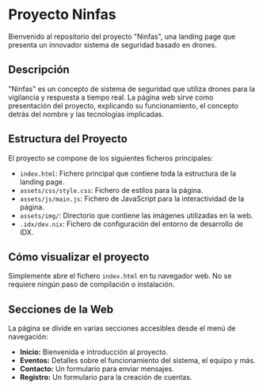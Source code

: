# Proyecto Ninfas

Bienvenido al repositorio del proyecto "Ninfas", una landing page que presenta un innovador sistema de seguridad basado en drones.

## Descripción

"Ninfas" es un concepto de sistema de seguridad que utiliza drones para la vigilancia y respuesta a tiempo real. La página web sirve como presentación del proyecto, explicando su funcionamiento, el concepto detrás del nombre y las tecnologías implicadas.

## Estructura del Proyecto

El proyecto se compone de los siguientes ficheros principales:

-   `index.html`: Fichero principal que contiene toda la estructura de la landing page.
-   `assets/css/style.css`: Fichero de estilos para la página.
-   `assets/js/main.js`: Fichero de JavaScript para la interactividad de la página.
-   `assets/img/`: Directorio que contiene las imágenes utilizadas en la web.
-   `.idx/dev.nix`: Fichero de configuración del entorno de desarrollo de IDX.

## Cómo visualizar el proyecto

Simplemente abre el fichero `index.html` en tu navegador web. No se requiere ningún paso de compilación o instalación.

## Secciones de la Web

La página se divide en varias secciones accesibles desde el menú de navegación:

-   **Inicio:** Bienvenida e introducción al proyecto.
-   **Eventos:** Detalles sobre el funcionamiento del sistema, el equipo y más.
-   **Contacto:** Un formulario para enviar mensajes.
-   **Registro:** Un formulario para la creación de cuentas.
